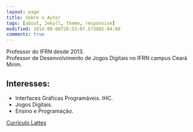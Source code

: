 ```yaml
---
layout: page
title: Sobre o Autor
tags: [about, Jekyll, theme, responsive]
modified: 2014-08-08T20:53:07.573882-04:00
comments: true
---
```


Professor do IFRN desde 2013.  
  Professor de Desenvolvimento de Jogos Digitais no IFRN campus Ceará Mirim.

## Interesses:

* Interfaces Gráficas Programáveis. IHC.
* Jogos Digitais.
* Ensino e Programação.

<a markdown="0" href="http://lattes.cnpq.br/3092841355862576" class="btn">Currículo Lattes	</a>
